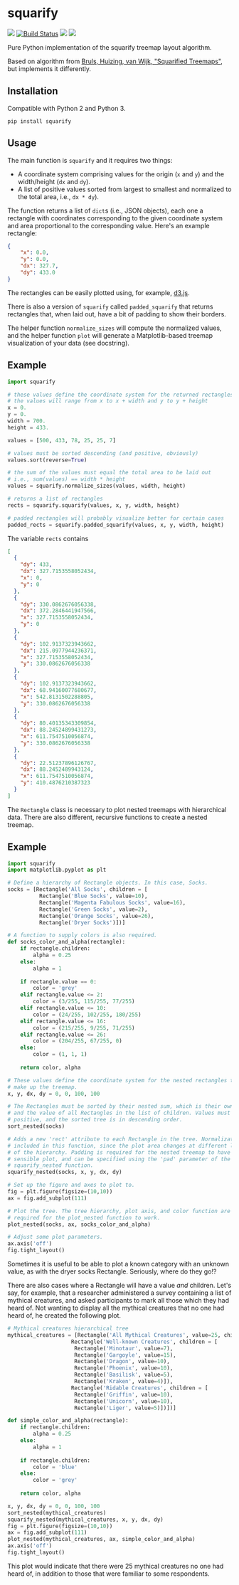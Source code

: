 squarify
========
![](https://img.shields.io/pypi/v/squarify.svg?style=flat)
[![Build Status](https://travis-ci.org/laserson/squarify.svg?branch=master)](https://travis-ci.org/laserson/squarify)
![](https://img.shields.io/pypi/pyversions/squarify.svg?style=flat)
![](https://img.shields.io/pypi/l/squarify.svg?style=flat)

Pure Python implementation of the squarify treemap layout algorithm.

Based on algorithm from [Bruls, Huizing, van Wijk, "Squarified Treemaps"](https://doi.org/10.1007/978-3-7091-6783-0_4), but
implements it differently.

Installation
------------

Compatible with Python 2 and Python 3.

    pip install squarify


Usage
-----

The main function is `squarify` and it requires two things:

* A coordinate system comprising values for the origin (`x` and `y`) and the
width/height (`dx` and `dy`).
* A list of positive values sorted from largest to smallest and normalized to
the total area, i.e., `dx * dy`).

The function returns a list of `dict`s (i.e., JSON objects), each one a
rectangle with coordinates corresponding to the given coordinate system and area
proportional to the corresponding value.  Here's an example rectangle:

```json
{
    "x": 0.0,
    "y": 0.0,
    "dx": 327.7,
    "dy": 433.0
}
```

The rectangles can be easily plotted using, for example,
[d3.js](http://d3js.org/).

There is also a version of `squarify` called `padded_squarify` that returns
rectangles that, when laid out, have a bit of padding to show their borders.

The helper function `normalize_sizes` will compute the normalized values, and
the helper function `plot` will generate a Matplotlib-based treemap
visualization of your data (see docstring).


Example
-------
```python
import squarify

# these values define the coordinate system for the returned rectangles
# the values will range from x to x + width and y to y + height
x = 0.
y = 0.
width = 700.
height = 433.

values = [500, 433, 78, 25, 25, 7]

# values must be sorted descending (and positive, obviously)
values.sort(reverse=True)

# the sum of the values must equal the total area to be laid out
# i.e., sum(values) == width * height
values = squarify.normalize_sizes(values, width, height)

# returns a list of rectangles
rects = squarify.squarify(values, x, y, width, height)

# padded rectangles will probably visualize better for certain cases
padded_rects = squarify.padded_squarify(values, x, y, width, height)
```

The variable `rects` contains

```json
[
  {
    "dy": 433,
    "dx": 327.7153558052434,
    "x": 0,
    "y": 0
  },
  {
    "dy": 330.0862676056338,
    "dx": 372.2846441947566,
    "x": 327.7153558052434,
    "y": 0
  },
  {
    "dy": 102.9137323943662,
    "dx": 215.0977944236371,
    "x": 327.7153558052434,
    "y": 330.0862676056338
  },
  {
    "dy": 102.9137323943662,
    "dx": 68.94160077680677,
    "x": 542.8131502288805,
    "y": 330.0862676056338
  },
  {
    "dy": 80.40135343309854,
    "dx": 88.24524899431273,
    "x": 611.7547510056874,
    "y": 330.0862676056338
  },
  {
    "dy": 22.51237896126767,
    "dx": 88.2452489943124,
    "x": 611.7547510056874,
    "y": 410.4876210387323
  }
]
```

The `Rectangle` class is necessary to plot nested treemaps with hierarchical 
data. There are also different, recursive functions to create a nested treemap.

Example
-------

```python
import squarify
import matplotlib.pyplot as plt

# Define a hierarchy of Rectangle objects. In this case, Socks.
socks = [Rectangle('All Socks', children = [
          Rectangle('Blue Socks', value=10), 
          Rectangle('Magenta Fabulous Socks', value=16), 
          Rectangle('Green Socks', value=2), 
          Rectangle('Orange Socks', value=26), 
          Rectangle('Dryer Socks')])]

# A function to supply colors is also required.
def socks_color_and_alpha(rectangle):
    if rectangle.children:
        alpha = 0.25
    else:
        alpha = 1
    
    if rectangle.value == 0:
        color = 'grey'
    elif rectangle.value <= 2:
        color = (3/255, 115/255, 77/255)
    elif rectangle.value <= 10:
        color = (24/255, 102/255, 180/255)
    elif rectangle.value <= 16:
        color = (215/255, 9/255, 71/255)
    elif rectangle.value <= 26:
        color = (204/255, 67/255, 0)
    else:
        color = (1, 1, 1)
    
    return color, alpha

# These values define the coordinate system for the nested rectangles that 
# make up the treemap.
x, y, dx, dy = 0, 0, 100, 100

# The Rectangles must be sorted by their nested sum, which is their own value, 
# and the value of all Rectangles in the list of children. Values must be 
# positive, and the sorted tree is in descending order.
sort_nested(socks)

# Adds a new 'rect' attribute to each Rectangle in the tree. Normalization is 
# included in this function, since the plot area changes at different levels 
# of the hierarchy. Padding is required for the nested treemap to have a 
# sensible plot, and can be specified using the 'pad' parameter of the
# squarify_nested function.
squarify_nested(socks, x, y, dx, dy)

# Set up the figure and axes to plot to.
fig = plt.figure(figsize=(10,10))
ax = fig.add_subplot(111)

# Plot the tree. The tree hierarchy, plot axis, and color function are 
# required for the plot_nested function to work.
plot_nested(socks, ax, socks_color_and_alpha)

# Adjust some plot parameters.
ax.axis('off')
fig.tight_layout()
```

Sometimes it is useful to be able to plot a known category with an unknown 
value, as with the dryer socks Rectangle. Seriously, where do they go!?

There are also cases where a Rectangle will have a value *and* children.
Let's say, for example, that a researcher administered a survey containing a 
list of mythical creatures, and asked participants to mark all those which 
they had heard of. Not wanting to display all the mythical creatures that 
no one had heard of, he created the following plot.

```python
# Mythical creatures hierarchical tree
mythical_creatures = [Rectangle('All Mythical Creatures', value=25, children = [
                    Rectangle('Well-known Creatures', children = [
                     Rectangle('Minotaur', value=7),
                     Rectangle('Gargoyle', value=15),
                     Rectangle('Dragon', value=10),
                     Rectangle('Phoenix', value=10),
                     Rectangle('Basilisk', value=5),
                     Rectangle('Kraken', value=4)]),
                    Rectangle('Ridable Creatures', children = [
                     Rectangle('Griffin', value=10), 
                     Rectangle('Unicorn', value=10), 
                     Rectangle('Liger', value=5)])])]

def simple_color_and_alpha(rectangle):
    if rectangle.children:
        alpha = 0.25
    else:
        alpha = 1
    
    if rectangle.children:
        color = 'blue'
    else:
        color = 'grey'
    
    return color, alpha

x, y, dx, dy = 0, 0, 100, 100
sort_nested(mythical_creatures)
squarify_nested(mythical_creatures, x, y, dx, dy)
fig = plt.figure(figsize=(10,10))
ax = fig.add_subplot(111)
plot_nested(mythical_creatures, ax, simple_color_and_alpha)
ax.axis('off')
fig.tight_layout()
```

This plot would indicate that there were 25 mythical creatures no one had 
heard of, in addition to those that were familiar to some respondents.